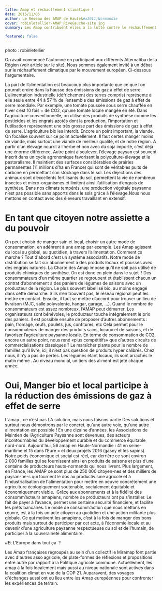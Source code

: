 ```yaml
---
title: Amap et réchauffement climatique !
date: 2015/11/05
author: Le Réseau des AMAP de Haute&#x2011;Normandie
cover: robinletellier-AMAP_RiveGauche-site.jpg
summary: Les Amap contribuent elles à la lutte contre le réchauffement climatique ? Oui, elles ne sont pas la solution mais à coup sur, elles font partie des solutions. Argumentaire !

featured: false
---
```


photo : robinletellier

On avait commencé l'automne en participant aux différents Alternatiba de la Région (voir article sur le site). Nous sommes également invité à un débat sur le réchauffement climatique par le mouvement européen. Ci-dessous l'argumentaire.


La part de l’alimentation est beaucoup plus importante que ce que l’on pourrait croire dans la hausse des émissions de gaz à effet de serre.
 L’alimentation industrielle (défrichement des terres compris) représente à elle seule  entre 44 à 57 % de l’ensemble des émissions de gaz à effet de serre mondiale. Par exemple, une tomate poussée sous serre chauffée en hiver c’est 10 fois + de CO2, qu’une tomate locale mangée en été. 
Dans l’agriculture conventionnelle, on utilise des produits de synthèse comme les pesticides et les engrais azotés dont la production, l’importation et l’utilisation représentent une très grosse part des émissions de gaz à effet de serre. 
L'agriculture  bio les interdit.
Encore un point important, la viande. On focalise souvent sur ce point actuellement. Il faut certes manger moins de viande, mais surtout une viande de meilleur qualité, et de notre région. A partir d’un élevage nourrit à l’herbe et non avec du soja importé, c’est déjà une énorme différence. Autre point à soulever,  l’élevage paysan est souvent inscrit dans un cycle agronomique favorisant la polyculture-élevage et le pastoralisme. Il maintient des surfaces considérables de prairies permanentes (11 millions d’ha en France) qui sont de véritables puits de carbone en permettant son stockage dans le sol. 
Les déjections des animaux sont d’excellents fertilisants du sol, permettent la vie de nombreux insectes et micro-organismes et limitent ainsi l’utilisation d’engrais de synthèse. Dans nos climats tempérés, une production végétale paysanne n’est pas possible sans apports dans le sols grâce à l’élevage.Nous nous mettons en contact avec des éleveurs travaillant en extensif.

# En tant que citoyen notre assiette a du pouvoir #

On peut choisir de manger sain et local, choisir un autre mode de consommation, en adéhrent à une amap par exemple.
Les Amap agissent du local au global, au quotidien, à travers l’alimentation. 
Comment ça marche ? 
Tout d'abord c'est un système associatifs.
Notre mode de distribution se fait sur abonnement à des produits locaux et poussés avec des engrais naturels. La Charte des Amap impose qu’il ne soit pas utilisé de produits chimiques de synthèse. On est donc en plein dans le sujet  !
Des consommateurs d’un même quartier se regroupent et établissent chacun un contrat d’abonnement à des paniers de légumes de saisons avec un producteur de la région. Le plus souvent labellisé bio, au moins engagé dans cette démarche. 
S’ils n’en trouvent pas, le réseau régional peut les mettre en contact. Ensuite, il faut se mettre d’accord pour trouver un lieu de livraison (MJC, salle polyvalente, hangar, garage, …). Quand le nombre de consommateurs est assez nombreux, l’AMAP peut démarrer. 
Les organisateurs sont bénévoles, le producteur touche intégralement le prix des paniers. Il est possible ensuite de proposer d’autres abonnements : pain, fromage, œufs, poulets, jus, confitures, etc 
Cela permet pour le consommateurs de manger des produits sains, locaux et de saisons, et de favoriser l’agriculture paysanne locale. En terme de consommation de CO2, encore un autre point, nous rend «plus compétitifs» que d’autres circuits de commercialisations classiques ? Le maraîcher plante pour le nombre de familles qu’il livre, ici, il n’est pas question de produits hyper calibrés. Chez nous, il n’y a pas de pertes. Les légumes étant locaux, ils sont arrachés le matin même . Au niveau mondial, un tiers des aliment est jeté chaque année.

# Oui, Manger bio et local participe à la réduction des émissions de gaz à effet de serre #

L’amap , ce n’est pas LA solution, mais nous faisons partie Des solutions et surtout nous démontrons par le concret, qu’une autre voie, qu'une autre alimentation est possible !
En une dizaine d’années, les Associations de Maintien de l’Agriculture Paysanne sont devenues, des acteurs incontournables du développement durable et du commerce équitable nord-nord.
Aujourd'hui, 56 amap en Haute-Normandie : 41 en seine-maritime et 15 dans l’Eure = et deux projets 2016 (gasny et les sapins). 
Notre poids économique et social est réel, car derrière ce sont environ 2 000 familles qui se fournissent ainsi en produits de saisons et plus d’une centaine de producteurs hauts-normands qui nous livrent.
Plus largement, en France, les AMAP ce sont plus de 250 000 citoyen-nes et des milliers de paysan-ne-s qui tournent le dos au productivisme agricole et à l'industrialisation de l'alimentation pour mettre en oeuvre concrètement une agriculture écologiquement soutenable, socialement équitable et économiquement viable.  
Grâce aux abonnements et à la fidélité des consomm’acteurs amapiens, nombre de producteurs ont pu s’installer. 
Le fait de payer à l’avance, permet une certaine sécurité financière, et facilite les prêts bancaires. Le mode de consomm’action que nous mettons en œuvre, est à la fois un acte citoyen au quotidien et une action militante plus globale.
Ce qui motivent les amapiens, c’est à la fois de manger des bons produits mais surtout de participer par cet acte, à l’économie locale et au devenir d’une agriculture paysanne respectueuse du sol et de l’humain, de participer à la souveraineté alimentaire.

#Et L'Europe dans tout ça  ?

Les Amap françaises regroupés au sein d'un collectif le Miramap font partie avec d'autres asso agricole, de plate-formes de réflexions et propositions entre autre par rapport à la Politique agricole commune. Actuellement, les amap à la fois localement mais aussi au niveau nationale sont actives dans la coalition climat en vue de la COP 21. Auparavent, des voyages d'échanges aussi ont eu lieu entre les Amap européennes pour confronter les expériences de terrain. 